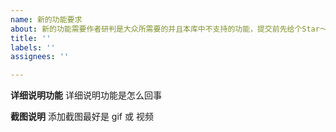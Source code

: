 ```yaml
---
name: 新的功能要求
about: 新的功能需要作者研判是大众所需要的并且本库中不支持的功能，提交前先给个Star～吧，你的支持才能让作者有足够的动力去维护这个项目
title: ''
labels: ''
assignees: ''

---
```


**详细说明功能**
详细说明功能是怎么回事

**截图说明**
添加截图最好是 gif 或 视频
